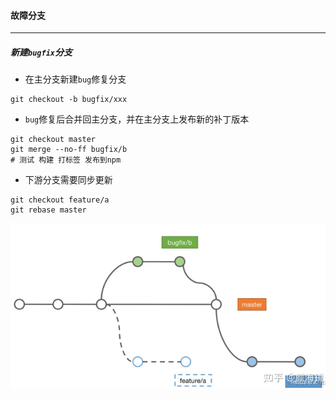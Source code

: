 #### 故障分支
---
##### 新建`bugfix`分支
* 在主分支新建`bug`修复分支
```
git checkout -b bugfix/xxx 
```
* `bug`修复后合并回主分支，并在主分支上发布新的补丁版本
```
git checkout master
git merge --no-ff bugfix/b
# 测试 构建 打标签 发布到npm
```
* 下游分支需要同步更新
```
git checkout feature/a
git rebase master
```
![bugfix](./images/bugfix.png "bugfix")

